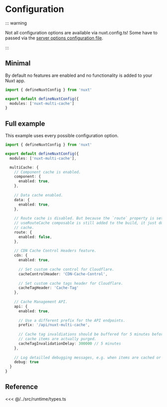 # Configuration

::: warning

Not all configuration options are available via nuxt.config.ts! Some have to
passed via the [server options configuration file](/overview/server-options).

:::

## Minimal

By default no features are enabled and no functionality is added to your Nuxt
app.

```typescript
import { defineNuxtConfig } from 'nuxt'

export default defineNuxtConfig({
  modules: ['nuxt-multi-cache']
}
```

## Full example

This example uses every possible configuration option.

```typescript
import { defineNuxtConfig } from 'nuxt'

export default defineNuxtConfig({
  modules: ['nuxt-multi-cache'],

  multiCache: {
    // Component cache is enabled.
    component: {
      enabled: true,
    },
  
    // Data cache enabled.
    data: {
      enabled: true,
    },
  
    // Route cache is disabled. But because the `route` property is set the
    // useRouteCache composable is still added to the build, it just doesn't
    // cache.
    route: {
      enabled: false,
    },
  
    // CDN Cache Control Headers feature.
    cdn: {
      enabled: true,
  
      // Set custom cache control for Cloudflare.
      cacheControlHeader: 'CDN-Cache-Control',
  
      // Set custom cache tags header for Cloudflare.
      cacheTagHeader: 'Cache-Tag'
    },
  
    // Cache Management API.
    api: {
      enabled: true,
  
      // Use a different prefix for the API endpoints.
      prefix: '/api/nuxt-multi-cache',
  
      // Cache tag invaldiations should be buffered for 5 minutes before the
      // cache items are actually purged.
      cacheTagInvalidationDelay: 300000 // 5 minutes
    },
  
    // Log detailled debugging messages, e.g. when items are cached or returned from cache.
    debug: true
  }
}
```

## Reference

<<< @/../src/runtime/types.ts
